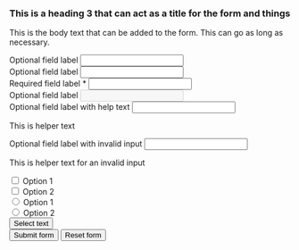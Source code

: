 <div class="pf-c-card rhd-c-card">
    <div class="rhd-c-card-content">
        <div class="component rhd-c-cta-form pf-c-content">
        <div class="cta-content">
            <h3 class="pf-c-title">
                This is a heading 3 that can act as a title for the form and things
            </h3>
            <p>This is the body text that can be added to the form. This can go as long as necessary.</p>
        </div>
        <div class="cta-form">
            <form novalidate class="pf-c-form">
                <div class="pf-c-form__group">
                    <label class="pf-c-form__label" for="optional_item_one">
                    <span class="pf-c-form__label-text">
                        Optional field label
                    </span>
                    </label>
                    <input class="pf-c-form-control" type="text" id="optional_item_one" name="optional_item_one">
                </div>
                <div class="pf-c-form__group">
                    <label class="pf-c-form__label" for="optional_item_two">
                    <span class="pf-c-form__label-text">
                        Optional field label
                    </span>
                    </label>
                    <input class="pf-c-form-control" type="text" id="optional_item_two" name="optional_item_two">
                </div>
                <div class="pf-c-form__group">
                    <label class="pf-c-form__label" for="required_item_three">
                    <span class="pf-c-form__label-text">
                        Required field label
                    </span>
                    <span class="pf-c-form__label-required" aria-hidden="true">&#42;</span>
                    </label>
                    <input class="pf-c-form-control" type="text" id="required_item_three" name="required_item_three" required>
                </div>
                <div class="pf-c-form__group">
                    <label class="pf-c-form__label pf-m-disabled" for="optional_item_four">
                    <span class="pf-c-form__label-text">
                        Optional field label
                    </span>
                    </label>
                    <input class="pf-c-form-control" type="text" id="optional_item_four" name="optional_item_four" disabled>
                </div>
                <div class="pf-c-form__group">
                <label class="pf-c-form__label" for="optional_item_five">
                    <span class="pf-c-form__label-text">
                        Optional field label with help text
                    </span>
                </label>
                <input class="pf-c-form-control" required type="text" id="optional_item_five" name="optional_item_five" aria-describedby="optional_item_five_helper">
                <p class="pf-c-form__helper-text" id="optional_item_five_helper" aria-live="polite">
                    This is helper text
                </p>
                </div>
                <div class="pf-c-form__group">
                <label class="pf-c-form__label" for="optional_item_six">
                    <span class="pf-c-form__label-text">
                        Optional field label with invalid input
                    </span>
                </label>
                <input class="pf-c-form-control" required type="text" id="optional_item_six" name="optional_item_six" aria-invalid="true" aria-describedby="optional_item_six_helper">
                <p class="pf-c-form__helper-text pf-m-error" id="optional_item_six_helper" aria-live="polite">
                    This is helper text for an invalid input
                </p>
                </div>
                <div class="pf-c-form__group">
                    <div class="pf-c-check">
                        <input class="pf-c-check__input" type="checkbox" type="checkbox" id="alt-form-checkbox1" name="alt-form-checkbox1">
                        <label class="pf-c-check__label" for="alt-form-checkbox1">Option 1</label>
                    </div>
                    <div class="pf-c-check">
                        <input class="pf-c-check__input" type="checkbox" type="checkbox" id="alt-form-checkbox2" name="alt-form-checkbox2">
                        <label class="pf-c-check__label" for="alt-form-checkbox2">Option 2</label>
                    </div>
                </div>
                <div class="pf-c-form__group">
                    <div class="pf-c-radio">
                        <input class="pf-c-check__input" type="radio" type="radio" id="alt-form-radio" name="alt-form-radio">
                        <label class="pf-c-check__label" for="alt-form-radio">Option 1</label>
                    </div>
                    <div class="pf-c-radio">
                        <input class="pf-c-check__input" type="radio" type="radio" id="alt-form-radio" name="alt-form-radio">
                        <label class="pf-c-check__label" for="alt-form-radio">Option 2</label>
                    </div>
                </div>
                <div class="pf-c-form__group">
                    <div class="pf-c-select">
                        <span id="select-single-label" hidden>Choose one</span>
                        <button class="pf-c-select__toggle" id="select-single-toggle" aria-haspopup="true" aria-expanded="false" aria-labelledby="select-single-label select-single-toggle">
                            <div class="pf-c-select__toggle-wrapper">
                            <span class="pf-c-select__toggle-text">
                                Select text
                            </span>
                            </div>
                            <i class="fas fa-caret-down pf-c-select__toggle-arrow" aria-hidden="true"></i>
                        </button>
                        <ul class="pf-c-select__menu" aria-labelledby="select-single-label" hidden>
                            <li><button class="pf-c-select__menu-item" aria-pressed="false">January</button></li>
                            <li><button class="pf-c-select__menu-item" aria-pressed="false">February</button></li>
                            <li><button class="pf-c-select__menu-item" aria-pressed="false">March</button></li>
                            <li>
                            <button class="pf-c-select__menu-item" aria-pressed="false">
                                April
                            </button>
                            </li>
                            <li><button class="pf-c-select__menu-item" aria-pressed="false">May</button></li>
                            <li><button class="pf-c-select__menu-item" aria-pressed="false">June</button></li>
                        </ul>
                    </div>
                </div>
                <div class="pf-c-form__group pf-m-action">
                    <div class="pf-c-form__actions">
                    <button class="pf-c-button pf-m-heavy" type="submit">
                    Submit form
                    </button>
                    <button class="pf-c-button pf-m-tertiary" type="reset">
                        Reset form
                    </button>
                    </div>
                </div>
            </form>
        </div>
    </div>
    </div>
</div>
